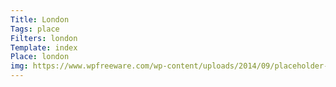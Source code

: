 ```yaml
---
Title: London
Tags: place
Filters: london
Template: index
Place: london
img: https://www.wpfreeware.com/wp-content/uploads/2014/09/placeholder-images.jpg
---
```

